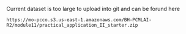 Current dataset is too large to upload into git and can be forund here

    https://mo-pcco.s3.us-east-1.amazonaws.com/BH-PCMLAI-R2/module11/practical_application_II_starter.zip
    
